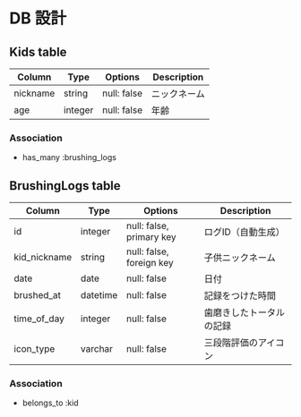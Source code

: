 # DB 設計

## Kids table
| Column       | Type      | Options                   | Description |
|--------------|-----------|---------------------------|-------------|
| nickname     | string    | null: false               | ニックネーム
| age          | integer   | null: false               | 年齢

### Association
* has_many :brushing_logs


## BrushingLogs table
| Column       | Type      | Options                  | Description |
|--------------|-----------|--------------------------|-------------|
| id           | integer   | null: false, primary key | ログID（自動生成）
| kid_nickname | string    | null: false, foreign key | 子供ニックネーム
| date         | date      | null: false              | 日付
| brushed_at   | datetime  | null: false              | 記録をつけた時間
| time_of_day  | integer   | null: false              | 歯磨きしたトータルの記録
| icon_type    | varchar   | null: false              | 三段階評価のアイコン
### Association
- belongs_to :kid



